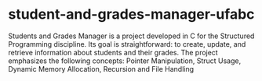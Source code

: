 # student-and-grades-manager-ufabc
Students and Grades Manager is a project developed in C for the Structured Programming discipline. Its goal is straightforward: to create, update, and retrieve information about students and their grades. The project emphasizes the following concepts: Pointer Manipulation, Struct Usage, Dynamic Memory Allocation, Recursion and File Handling
